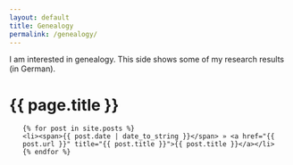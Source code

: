 ```yaml
---
layout: default
title: Genealogy
permalink: /genealogy/
---
```


I am interested in genealogy. This side shows some of my research results (in German).


# {{ page.title }}

<ul class="posts">

	{% for post in site.posts %}
	<li><span>{{ post.date | date_to_string }}</span> » <a href="{{ post.url }}" title="{{ post.title }}">{{ post.title }}</a></li>
	{% endfor %}
</ul>


